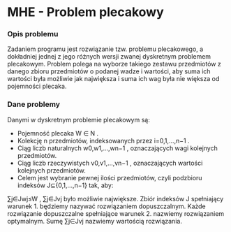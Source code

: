 # MHE - Problem plecakowy

### Opis problemu

Zadaniem programu jest rozwiązanie tzw. problemu plecakowego, a dokładniej jednej z jego różnych wersji zwanej dyskretnym problemem plecakowym. Problem polega na wyborze takiego zestawu przedmiotów z danego zbioru przedmiotów o podanej wadze i wartości, aby suma ich wartości była możliwie jak największa i suma ich wag była nie większa od pojemności plecaka.

### Dane problemy

Danymi w dyskretnym problemie plecakowym są:

* Pojemność plecaka W ∈ N .
* Kolekcję  n  przedmiotów, indeksowanych przez  i=0,1,…,n−1 .
* Ciąg liczb naturalnych  w0,w1,…,wn−1 , oznaczających wagi kolejnych przedmiotów.
* Ciąg liczb rzeczywistych  v0,v1,…,vn−1 , oznaczających wartości kolejnych przedmiotów.
* Celem jest wybranie pewnej ilości przedmiotów, czyli podzbioru indeksów  J⊆{0,1,…,n−1}  tak, aby:

∑j∈Jwj≤W ,
∑j∈Jvj  było możliwie największe.
Zbiór indeksów  J  spełniający warunek 1. będziemy nazywać rozwiązaniem dopuszczalnym. Każde rozwiązanie dopuszczalne spełniające warunek 2. nazwiemy rozwiązaniem optymalnym. Sumę  ∑j∈Jvj  nazwiemy wartością rozwiązania.
